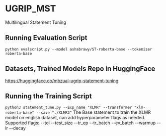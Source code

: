 # UGRIP_MST
Multilingual Statement Tuning

## Running Evaluation Script
`python evalscript.py --model ashabrawy/ST-roberta-base --tokenizer roberta-base`

## Datasets, Trained Models Repo in HuggingFace
https://huggingface.co/mbzuai-ugrip-statement-tuning

## Running the Training Script
`python3 statement_tune.py --Exp_name "XLMR" --transformer "xlm-roberta-base" --save "./XLMR2"`
The Base statement to train the XLMR model on english dataset, can add hyperparameter flags as needed. 
Supported flags:
--tol
--test_size
--tr_ep
--tr_batch
--ev_batch
--warmup
--lr
--decay
